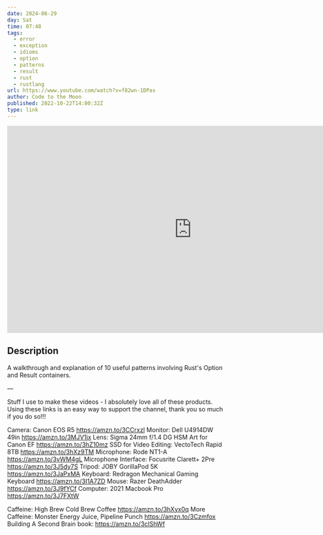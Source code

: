 ```yaml
---
date: 2024-06-29
day: Sat
time: 07:48
tags:
  - error
  - exception
  - idioms
  - option
  - patterns
  - result
  - rust
  - rustlang
url: https://www.youtube.com/watch?v=f82wn-1DPas
author: Code to the Moon
published: 2022-10-22T14:00:32Z
type: link
---
```


<iframe width="854" height="480" src="https://www.youtube.com/embed/f82wn-1DPas" frameborder="0" allowfullscreen></iframe>

## Description
A walkthrough and explanation of 10 useful patterns involving Rust's Option and Result containers.

—

Stuff I use to make these videos - I absolutely love all of these products. Using these links is an easy way to support the channel, thank you so much if you do so!!!

Camera: Canon EOS R5 https://amzn.to/3CCrxzl
Monitor: Dell U4914DW 49in https://amzn.to/3MJV1jx
Lens: Sigma 24mm f/1.4 DG HSM Art for Canon EF https://amzn.to/3hZ10mz
SSD for Video Editing: VectoTech Rapid 8TB https://amzn.to/3hXz9TM
Microphone: Rode NT1-A https://amzn.to/3vWM4gL
Microphone Interface: Focusrite Clarett+ 2Pre https://amzn.to/3J5dy7S
Tripod: JOBY GorillaPod 5K https://amzn.to/3JaPxMA
Keyboard: Redragon Mechanical Gaming Keyboard https://amzn.to/3I1A7ZD
Mouse: Razer DeathAdder https://amzn.to/3J9fYCf
Computer: 2021 Macbook Pro https://amzn.to/3J7FXtW

Caffeine: High Brew Cold Brew Coffee https://amzn.to/3hXyx0q
More Caffeine: Monster Energy Juice, Pipeline Punch https://amzn.to/3Czmfox
Building A Second Brain book: https://amzn.to/3cIShWf